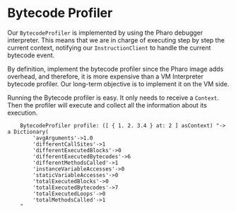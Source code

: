 # Bytecode Profiler

Our `BytecodeProfiler` is implemented by using the Pharo debugger interpreter. This means that we are in charge of executing step by step the current context, notifying our `InstructionClient` to handle the current bytecode event.

By definition, implement the bytecode profiler since the Pharo image adds overhead, and therefore, it is more expensive than a VM Interpreter bytecode profiler. Our long-term objective is to implement it on the VM side.

Running the Bytecode profiler is easy. It only needs to receive a `Context`. Then the profiler will execute and collect all the information about its execution.

```Smalltalk
    BytecodeProfiler profile: ([ { 1. 2. 3.4 } at: 2 ] asContext) "-> a Dictionary(
        'avgArguments'->1.0
        'differentCallSites'->1
        'differentExecutedBlocks'->0
        'differentExecutedBytecodes'->6
        'differentMethodsCalled'->1
        'instanceVariableAccesses'->0
        'staticVariableAccesses'->0
        'totalExecutedBlocks'->0
        'totalExecutedBytecodes'->7
        'totalExecutedLoops'->0
        'totalMethodsCalled'->1
    "
```
